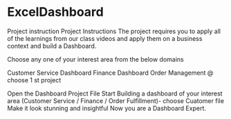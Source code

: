 # ExcelDashboard
Project instruction 
Project Instructions
The project requires you to apply all of the learnings from our class videos and apply them on a business context and build a Dashboard.

Choose any one of your interest area from the below domains

Customer Service Dashboard
Finance Dashboard
Order Management
@ choose 1 st project 

Open the Dashboard Project File
Start Building a dashboard of your interest area (Customer Service / Finance / Order Fulfillment)- choose Cuatomer file
Make it look stunning and insightful
Now you are a Dashboard Expert.
